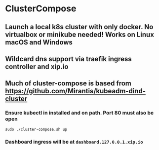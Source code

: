 # ClusterCompose

## Launch a local k8s cluster with only docker. No virtualbox or minikube needed! Works on Linux macOS and Windows

## Wildcard dns support via traefik ingress controller and xip.io

## Much of cluster-compose is based from https://github.com/Mirantis/kubeadm-dind-cluster

### Ensure kubectl in installed and on path. Port 80 must also be open

`sudo ./cluster-compose.sh up`

### Dashboard ingress will be at `dashboard.127.0.0.1.xip.io`